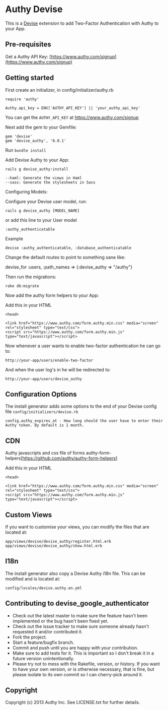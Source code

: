 # Authy Devise 

This is a [Devise](https://github.com/plataformatec/devise) extension to add Two-Factor Authentication with Authy to your App. 

## Pre-requisites

Get a Authy API Key: [https://www.authy.com/signup](https://www.authy.com/signup)

## Getting started

First create an initializer, in config/initializer/authy.rb

    require 'authy'

    Authy.api_key = ENV['AUTHY_API_KEY'] || 'your_authy_api_key'

You can get the `AUTHY_API_KEY` at https://www.authy.com/signup 

Next add the gem to your Gemfile:

    gem 'devise'
    gem 'devise_authy', '0.0.1'

Run `bundle install`

Add Devise Authy to your App:

    rails g devise_authy:install

    --haml: Generate the views in Haml
    --sass: Generate the stylesheets in Sass

Configuring Models:

Configure your Devise user model, run:

    rails g devise_authy [MODEL_NAME]

or add this line to your  User model

    :authy_authenticatable

Example

    devise :authy_authenticatable, :database_authenticatable

Change the default routes to point to something sane like: 

  devise_for :users, :path_names => {:devise_authy => "/authy"}

Then run the migrations:

    rake db:migrate

Now add the authy form helpers to your App:

Add this in your HTML 
    
    <head>

    <link href="https://www.authy.com/form.authy.min.css" media="screen" rel="stylesheet" type="text/css">
    <script src="https://www.authy.com/form.authy.min.js" type="text/javascript"></script>


Now whenever a user wants to enable two-factor authentication he can go
to:

    http://your-app/users/enable-two-factor

And when the user log's in he will be redirected to:

    http://your-app/users/devise_authy

## Configuration Options

The install generator adds some options to the end of your Devise config file `config/initializers/devise.rb`

    config.authy_expires_at - How long should the user have to enter their Authy token. By default is 1 month.

## CDN

Authy javascripts and css file of forms authy-form-helpers[https://github.com/authy/authy-form-helpers]

Add this in your HTML 
    
    <head>

    <link href="https://www.authy.com/form.authy.min.css" media="screen" rel="stylesheet" type="text/css">
    <script src="https://www.authy.com/form.authy.min.js" type="text/javascript"></script>


## Custom Views

If you want to customise your views, you can modify the files that are located at:

    app/views/devise/devise_authy/register.html.erb
    app/views/devise/devise_authy/show.html.erb

## I18n

The install generator also copy a Devise Authy i18n file. This can be modified and is  located at:

    config/locales/devise.authy.en.yml

## Contributing to devise_google_authenticator

* Check out the latest master to make sure the feature hasn't been implemented or the bug hasn't been fixed yet.
* Check out the issue tracker to make sure someone already hasn't requested it and/or contributed it.
* Fork the project.
* Start a feature/bugfix branch.
* Commit and push until you are happy with your contribution.
* Make sure to add tests for it. This is important so I don't break it in a future version unintentionally.
* Please try not to mess with the Rakefile, version, or history. If you want to have your own version, or is otherwise necessary, that is fine, but please isolate to its own commit so I can cherry-pick around it.

## Copyright

Copyright (c) 2013 Authy Inc. See LICENSE.txt for
further details.
